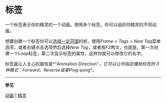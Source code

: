 # 标签

一个标签表示你的精灵的一个动画。使用多个标签，你可以组织你精灵的不同动画。

想要创建一个标签你可以[选择一定范围](range.md)的帧，使用*Frame > Tags > New Tag*菜单选项，或者右键点击选项然后选择*New Tag*，或者按*F2*两次，也就是，第一次创建一个*Loop*标签，第二次显示标签的属性，这样你就可以修改它的名字。

标签最让人关心的属性是*"Animation Direction"*，它可以让你指定播放标签的 3 钟模式：_Forward_、*Reverse*或者*Ping-pong*。

---

**参见**

[动画](animation.md) | [精灵](sprite.md)
